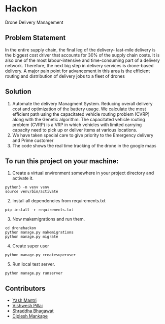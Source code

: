 # Hackon
Drone Delivery Management

## Problem Statement
In the entire supply chain, the final leg of the delivery- last-mile delivery is the biggest cost driver that accounts for 30% of the supply chain costs. It is also one of the most labour-intensive and time-consuming part of a delivery network.
Therefore, the next big step in delivery services is drone-based delivery. A major pain point for advancement in this area is the efficient routing and distribution of delivery jobs to a fleet of drones

## Solution 
1. Automate the delivery Managment System. Reducing overall delivery cost and optimization of the battery usage. We calculate the most efficient path using the  capacitated vehicle routing problem (CVRP) along with the Genetic algorithm. The capacitated vehicle routing problem (CVRP) is a VRP in which vehicles with limited carrying capacity need to pick up or deliver items at various locations.   
2. We have taken special care to give priority to the Emergency delivery and Prime customer
3. The code shows the real time tracking of the drone in the google maps

## To run this project on your machine:

1. Create a virtual environment somewhere in your project directory and activate it.
```
python3 -m venv venv
source venv/bin/activate
```
2. Install all dependencies from requirements.txt
```
pip install -r requirements.txt
```
3. Now makemigrations and run them.
```
cd dronehackon
python manage.py makemigrations
python manage.py migrate
```
4. Create super user
```
python manage.py createsuperuser
```
5. Run local test server.
```
python manage.py runserver
```

## Contributors
* [Yash Mantri](https://github.com/yashm1)
* [Vishwesh Pillai](https://github.com/theViz343)
* [Shraddha Bhagawat](https://github.com/shraddhab29)
* [Diplesh Mankape](https://github.com/dips4982)
